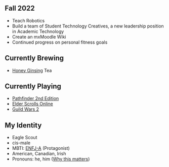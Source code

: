 ## Fall 2022
- Teach Robotics
- Build a team of Student Technology Creatives, a new leadership position in Academic Technology
- Create an mxMoodle Wiki
- Continued progress on personal fitness goals

## Currently Brewing
- [Honey Ginsing](https://www.republicoftea.com/honey-ginseng-full-leaf-loose-green-tea/p/v10004/) Tea

## Currently Playing
- [Pathfinder 2nd Edition](https://paizo.com/)
- [Elder Scrolls Online](https://www.elderscrollsonline.com/)
- [Guild Wars 2](https://www.guildwars2.com/en/end-of-dragons/)

## My Identity
- Eagle Scout
- cis-male
- MBTI: [ENFJ-A](https://www.16personalities.com/enfj-personality) \(Protagonist\)
- American, Canadian, Irish
- Pronouns: he, him
  \([Why this matters](https://www.mypronouns.org/what-and-why)\)
